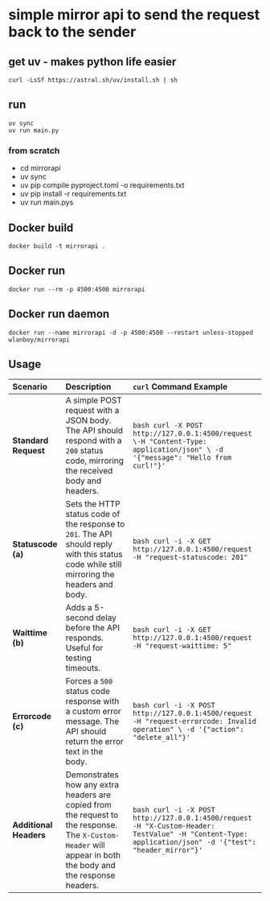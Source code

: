 # simple mirror api to send the request back to the sender

## get uv - makes python life easier
```
curl -LsSf https://astral.sh/uv/install.sh | sh
```

## run
```
uv sync
uv run main.py
```

### from scratch
- cd mirrorapi
- uv sync
- uv pip compile pyproject.toml -o requirements.txt
- uv pip install -r requirements.txt
- uv run main.pys

## Docker build
```
docker build -t mirrorapi .
```

## Docker run
```
docker run --rm -p 4500:4500 mirrorapi
```

## Docker run daemon
```
docker run --name mirrorapi -d -p 4500:4500 --restart unless-stopped wlanboy/mirrorapi
```

## Usage
| Scenario | Description | `curl` Command Example |
| :--- | :--- | :--- |
| **Standard Request** | A simple POST request with a JSON body. The API should respond with a `200` status code, mirroring the received body and headers. | ```bash curl -X POST http://127.0.0.1:4500/request \-H "Content-Type: application/json" \ -d '{"message": "Hello from curl!"}' ``` |
| **Statuscode (a)** | Sets the HTTP status code of the response to `201`. The API should reply with this status code while still mirroring the headers and body. | ```bash curl -i -X GET http://127.0.0.1:4500/request -H "request-statuscode: 201"``` |
| **Waittime (b)** | Adds a 5-second delay before the API responds. Useful for testing timeouts. | ```bash curl -i -X GET http://127.0.0.1:4500/request -H "request-waittime: 5" ``` |
| **Errorcode (c)** | Forces a `500` status code response with a custom error message. The API should return the error text in the body. | ```bash curl -i -X POST http://127.0.0.1:4500/request -H "request-errorcode: Invalid operation" \ -d '{"action": "delete_all"}' ``` |
| **Additional Headers** | Demonstrates how any extra headers are copied from the request to the response. The `X-Custom-Header` will appear in both the body and the response headers. | ```bash curl -i -X POST http://127.0.0.1:4500/request -H "X-Custom-Header: TestValue" -H "Content-Type: application/json" -d '{"test": "header_mirror"}' ``` |

